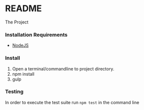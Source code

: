 # README #

The Project

### Installation Requirements ###

* [NodeJS](https://nodejs.org/)

### Install ###

1. Open a terminal/commandline to project directory.
1. npm install
1. gulp

### Testing ###
In order to execute the test suite run ```npm test``` in the command line